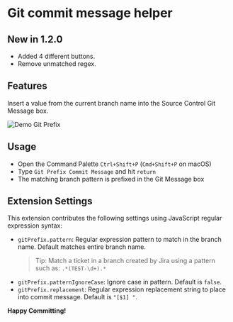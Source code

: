 # Git commit message helper

## New in 1.2.0

- Added 4 different buttons.
- Remove unmatched regex.

## Features

Insert a value from the current branch name into the Source Control Git Message box.

![Demo Git Prefix](images/demo.gif)

## Usage

- Open the Command Palette `Ctrl+Shift+P` (`Cmd+Shift+P` on macOS)
- Type `Git Prefix Commit Message` and hit `return`
- The matching branch pattern is prefixed in the Git Message box

## Extension Settings

This extension contributes the following settings using JavaScript regular expression syntax:

- `gitPrefix.pattern`: Regular expression pattern to match in the branch name. Default matches
  entire branch name.
  > Tip: Match a ticket in a branch created by Jira using a pattern such as: `.*(TEST-\d+).*`

* `gitPrefix.patternIgnoreCase`: Ignore case in pattern. Default is `false`.
* `gitPrefix.replacement`: Regular expression replacement string to place into commit message. Default is `"[$1] "`.

**Happy Committing!**
